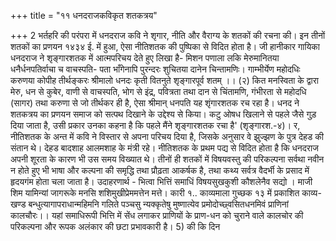 +++
title = "११ धनदराजकविकृत शतकत्रय"

+++
2 भर्तहरि की परंपरा में धनदराज कवि ने शृगार, नीति और वैराग्य के शतकों की रचना की। इन तीनों शतकों का प्रणयन १४३४ ई. में हुआ, ऐसा नीतिशतक की पुष्पिका
से विदित होता है। जी हानीकार गायिका
धनदराज ने शृङ्गारशतक में आत्मपरिचय देते हुए लिखा है- मिशन पणाला लकि
मेरुमानितया धनैर्धनपतिर्वाचा च वाचस्पति-
पता भाँगेनापि पुरन्दरः शुचितया दानेन चिन्तामणिः। गाम्भीर्येण महोदधिः करुणया कोपीह तीर्थङ्करः
श्रीमालो धनदः कृती वितनुते शृङ्गारपूर्व शतम् ।। (२) कित मनस्विता के द्वारा मेरु, धन से कुबेर, वाणी से वाचस्पति, भोग से इंद्र, पवित्रता तथा दान से चिंतामणि, गंभीरता से महोदधि (सागर) तथा करुणा से जो तीर्थकर ही है, ऐसा श्रीमान् धनपति यह शृंगारशतक रच रहा है।
धनद ने शतकत्रय का प्रणयन समाज को सत्पथ दिखाने के उद्देश्य से किया। कटु ओषध खिलाने से पहले जैसे गुड़ दिया जाता है, उसी प्रकार उनका कहना है कि पहले मैंने शृङ्गारशतक रचा है' (शृङ्गारश.-४)। र,
नीतिशतक के अन्त में कवि ने विस्तार से अपना परिचय दिया है, जिसके अनुसार वे झुज्झण के पुत्र देहड की संतान थे। देहड बादशाह आलमशाह के मंत्री रहे। नीतिशतक के प्रथम पद्य से विदित होता है कि धनदराज अपनी शूरता के कारण भी उस समय विख्यात थे। तीनों ही शतकों में विषयवस्तु की परिकल्पना सर्वथा नवीन न होते हुए भी भाषा
और कल्पना की समृद्धि तथा प्रौढ़ता आकर्षक है, तथा कथ्य सर्वत्र वैदर्भी के प्रसाद में हृदयगंम होता चला जाता है। उदाहरणार्थ -
भित्वा भित्तिं समाधिं विषयसुखकुशी कौशलेनैव सद्यो । माजी शिम यामिन्यां जागरूके मनसि शशिमुखीप्रेममत्तेन मत्ते। कारी
१.. काव्यमाला गुच्छक १३ में प्रकाशित
काव्य-खण्ड
बन्धुत्यागापराधान्महिमनि गलिते पञ्चसु न्यक्कृतेषु
मुष्णात्येव प्रमोदोच्छ्वसितधनमिवं प्राणिनां कालचौरः।। यहां समाधिरूपी भित्ति में सेंध लगाकर प्राणियों के प्राण-धन को चुराने वाले कालचोर की परिकल्पना और रूपक अलंकार की छटा प्रभावकारी है। 5) की कि दिन
